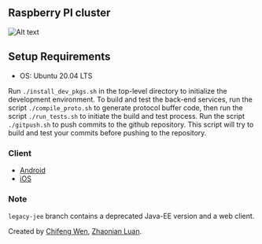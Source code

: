 ## Raspberry PI cluster
![Alt text](images/pi_cluster.jpg?raw=true "PI cluster")

## Setup Requirements
- OS: Ubuntu 20.04 LTS

Run `./install_dev_pkgs.sh` in the top-level directory to initialize the development environment. To build and test the back-end services, run the script `./compile_proto.sh` to generate protocol buffer code, then run the script `./run_tests.sh` to initiate the build and test process. Run the script `./gitpush.sh` to push commits to the github repository. This script will try to build and test your commits before pushing to the repository.

### Client
 - [Android](https://github.com/e8yes/e8yes-chat-android)
 - [iOS](https://github.com/e8yes/e8yes-chat-ios)

### Note
`legacy-jee` branch contains a deprecated Java-EE version and a web client.

Created by [Chifeng Wen](https://www.linkedin.com/in/chifeng-wen-392b41ba/), [Zhaonian Luan](https://www.linkedin.com/in/zhaonianluan/).
